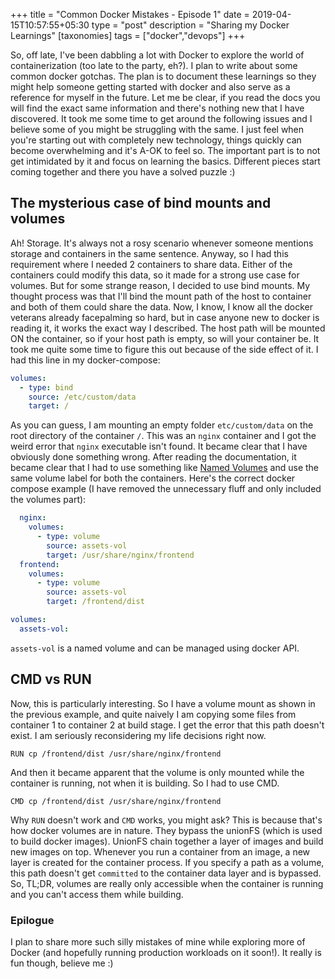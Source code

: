 +++
title = "Common Docker Mistakes - Episode 1"
date = 2019-04-15T10:57:55+05:30
type = "post"
description = "Sharing my Docker Learnings"
[taxonomies]
tags = ["docker","devops"]
+++

So, off late, I've been dabbling a lot with Docker to explore the world of containerization (too late to the party, eh?). I plan to write about some common docker gotchas. The plan is to document these learnings so they might help someone getting started with docker and also serve as a reference for myself in the future. Let me be clear, if you read the docs you will find the exact same information and there's nothing new that I have discovered. It took me some time to get around the following issues and I believe some of you might be struggling with the same. I just feel when you're starting out with completely new technology, things quickly can become overwhelming and it's A-OK to feel so. The important part is to not get intimidated by it and focus on learning the basics. Different pieces start coming together and there you have a solved puzzle :)

## The mysterious case of bind mounts and volumes

Ah! Storage. It's always not a rosy scenario whenever someone mentions storage and containers in the same sentence. Anyway, so I had this requirement where I needed 2 containers to share data. Either of the containers could modify this data, so it made for a strong use case for volumes. But for some strange reason, I decided to use bind mounts. My thought process was that I'll bind the mount path of the host to container and both of them could share the data.
Now, I know, I know all the docker veterans already facepalming so hard, but in case anyone new to docker is reading it, it works the exact way I described. The host path will be mounted ON the container, so if your host path is empty, so will your container be. It took me quite some time to figure this out because of the side effect of it. I had this line in my docker-compose:

```yaml
volumes:
  - type: bind
    source: /etc/custom/data
    target: /
```

As you can guess, I am mounting an empty folder `etc/custom/data` on the root directory of the container `/`. This was an `nginx` container and I got the weird error that `nginx` executable isn't found. It became clear that I have obviously done something wrong. After reading the documentation, it became clear that I had to use something like [Named Volumes](https://docs.docker.com/storage/volumes/) and use the same volume label for both the containers. Here's the correct docker compose example (I have removed the unnecessary fluff and only included the volumes part):

```yaml
  nginx:
    volumes:
      - type: volume
        source: assets-vol
        target: /usr/share/nginx/frontend
  frontend:
    volumes:
      - type: volume
        source: assets-vol
        target: /frontend/dist

volumes:
  assets-vol:
```

`assets-vol` is a named volume and can be managed using docker API.

## CMD vs RUN

Now, this is particularly interesting. So I have a volume mount as shown in the previous example, and quite naively I am copying some files from container 1 to container 2 at build stage. I get the error that this path doesn't exist. I am seriously reconsidering my life decisions right now.

`RUN cp /frontend/dist /usr/share/nginx/frontend`

And then it became apparent that the volume is only mounted while the container is running, not when it is building. So I had to use CMD.

`CMD cp /frontend/dist /usr/share/nginx/frontend`

Why `RUN` doesn't work and `CMD` works, you might ask? This is because that's how docker volumes are in nature. They bypass the unionFS (which is used to build docker images). UnionFS chain together a layer of images and build new images on top. Whenever you run a container from an image, a new layer is created for the container process. If you specify a path as a volume, this path doesn't get `committed` to the container data layer and is bypassed. So, TL;DR, volumes are really only accessible when the container is running and you can't access them while building.

### Epilogue

I plan to share more such silly mistakes of mine while exploring more of Docker (and hopefully running production workloads on it soon!). It really is fun though, believe me :)
